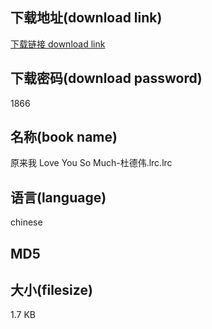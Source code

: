 ## 下载地址(download link)
[下载链接 download link](https://tutu365.netlify.app/?s=%E5%8E%9F%E6%9D%A5%E6%88%91+Love+You+So+Much-%E6%9D%9C%E5%BE%B7%E4%BC%9F.lrc)

## 下载密码(download password)
1866

## 名称(book name)
原来我 Love You So Much-杜德伟.lrc.lrc

## 语言(language)
chinese

## MD5


## 大小(filesize)
1.7 KB
